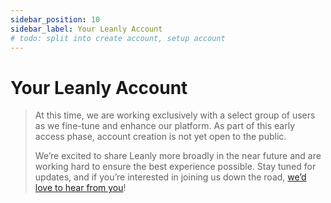 ```yaml
---
sidebar_position: 10
sidebar_label: Your Leanly Account
# todo: split into create account, setup account
---
```


# Your Leanly Account

> At this time, we are working exclusively with a select group of users as we fine-tune and enhance our platform. As part of this early access phase, account creation is not yet open to the public.
>
> We’re excited to share Leanly more broadly in the near future and are working hard to ensure the best experience possible. Stay tuned for updates, and if you’re interested in joining us down the road, [we’d love to hear from you](https://urls.leanly.cloud/contact)!
